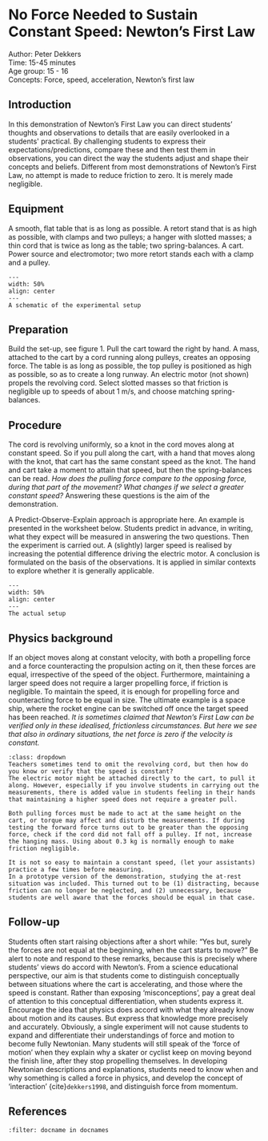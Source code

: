 

# No Force Needed to Sustain Constant Speed: Newton’s First Law

Author:     Peter Dekkers\
Time:	  	  15-45 minutes\
Age group:	15 - 16\
Concepts:	  Force, speed, acceleration, Newton’s first law

## Introduction
In this demonstration of Newton’s First Law you can direct students’ thoughts and observations to details that are easily overlooked in a students' practical. By challenging students to express their expectations/predictions, compare these and then test them in observations, you can direct the way the students adjust and shape their concepts and beliefs. Different from most demonstrations of Newton’s First Law, no attempt is made to reduce friction to zero. It is merely made negligible.

## Equipment
A smooth, flat table that is as long as possible. A retort stand that is as high as possible, with clamps and two pulleys; a hanger with slotted masses; a thin cord that is twice as long as the table; two spring-balances. A cart. Power source and electromotor; two more retort stands each with a clamp and a pulley.

```{figure} demo05_figure1.JPG
---
width: 50%
align: center
---
A schematic of the experimental setup
```

## Preparation
Build the set-up, see figure 1. Pull the cart toward the right by hand. A mass, attached to the cart by a cord running along pulleys, creates an opposing force. The table is as long as possible, the top pulley is positioned as high as possible, so as to create a long runway. An electric motor (not shown) propels the revolving cord. Select slotted masses so that friction is negligible up to speeds of about 1 m/s, and choose matching spring-balances.

## Procedure
The cord is revolving uniformly, so a knot in the cord moves along at constant speed. So if you pull along the cart, with a hand that moves along with the knot, that cart has the same constant speed as the knot. The hand and cart take a moment to attain that speed, but then the spring-balances can be read. 
*How does the pulling force compare to the opposing force, during that part of the movement? What changes if we select a greater constant speed?* Answering these questions is the aim of the demonstration.

A Predict-Observe-Explain approach is appropriate here. An example is presented in the worksheet below. Students predict in advance, in writing, what they expect will be measured in answering the two questions. Then the experiment is carried out. A (slightly) larger speed is realised by increasing the potential difference driving the electric motor. A conclusion is formulated on the basis of the observations. It is applied in similar contexts to explore whether it is generally applicable. 

```{figure} demo05_figure2.JPG
---
width: 50%
align: center
---
The actual setup
```

## Physics background
If an object moves along at constant velocity, with both a propelling force and a force counteracting the propulsion acting on it, then these forces are equal, irrespective of the speed of the object. Furthermore, maintaining a larger speed does not require a larger propelling force, if friction is negligible. To maintain the speed, it is enough for propelling force and counteracting force to be equal in size. The ultimate example is a space ship, where the rocket engine can be switched off once the target speed has been reached. *It is sometimes claimed that Newton’s First Law can be verified only in these idealised, frictionless circumstances. But here we see that also in ordinary situations, the net force is zero if the velocity is constant.*

```{tip}
:class: dropdown
Teachers sometimes tend to omit the revolving cord, but then how do you know or verify that the speed is constant?  
The electric motor might be attached directly to the cart, to pull it along. However, especially if you involve students in carrying out the measurements, there is added value in students feeling in their hands that maintaining a higher speed does not require a greater pull. 

Both pulling forces must be made to act at the same height on the cart, or torque may affect and disturb the measurements. If during testing the forward force turns out to be greater than the opposing force, check if the cord did not fall off a pulley. If not, increase the hanging mass. Using about 0.3 kg is normally enough to make friction negligible.  

It is not so easy to maintain a constant speed, (let your assistants) practice a few times before measuring. 
In a prototype version of the demonstration, studying the at-rest situation was included. This turned out to be (1) distracting, because friction can no longer be neglected, and (2) unnecessary, because students are well aware that the forces should be equal in that case.
```

## Follow-up
Students often start raising objections after a short while: “Yes but, surely the forces are not equal at the beginning, when the cart starts to move?” Be alert to note and respond to these remarks, because this is precisely where students’ views do accord with Newton’s. From a science educational perspective, our aim is that students come to distinguish conceptually between situations where the cart is accelerating, and those where the speed is constant. Rather than exposing ‘misconceptions’, pay a great deal of attention to this conceptual differentiation, when students express it. Encourage the idea that physics does accord with what they already know about motion and its causes. But express that knowledge more precisely and accurately. 
Obviously, a single experiment will not cause students to expand and differentiate their understandings of force and motion to become fully Newtonian. Many students will still speak of the ‘force of motion’ when they explain why a skater or cyclist keep on moving beyond the finish line, after they stop propelling themselves. In developing Newtonian descriptions and explanations, students need to know when and why something is called a force in physics, and develop the concept of ‘interaction’ {cite}`dekkers1998`, and distinguish force from momentum.

## References
```{bibliography}
:filter: docname in docnames
```